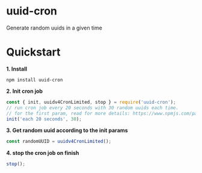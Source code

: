 # uuid-cron
Generate random uuids in a given time

# Quickstart

**1. Install**
```shell
npm install uuid-cron
```
**2. Init cron job**
```javascript
const { init, uuidv4CronLimited, stop } = require('uuid-cron');
// run cron job every 20 seconds with 30 random uuids each time.
// for the first param, read for more details: https://www.npmjs.com/package/human-to-cron
init('each 20 seconds', 30);
```

**3. Get random uuid according to the init params**
```javascript
const randomUUID = uuidv4CronLimited();
```

**4. stop the cron job on finish**
```javascript
stop();
```


